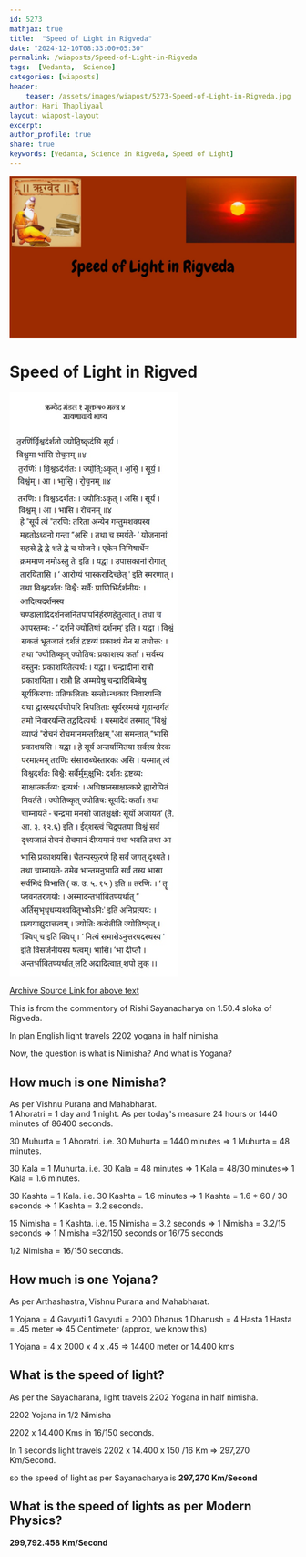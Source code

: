 ```yaml
---        
id: 5273
mathjax: true        
title:  "Speed of Light in Rigveda"        
date: "2024-12-10T08:33:00+05:30"        
permalink: /wiaposts/Speed-of-Light-in-Rigveda
tags:  [Vedanta,  Science]         
categories: [wiaposts] 
header:        
    teaser: /assets/images/wiapost/5273-Speed-of-Light-in-Rigveda.jpg               
author: Hari Thapliyaal        
layout: wiapost-layout        
excerpt:        
author_profile: true        
share: true
keywords: [Vedanta, Science in Rigveda, Speed of Light]  
--- 
```


![Speed of Light in Rigveda Text](/assets/images/wiapost/5273-Speed-of-Light-in-Rigveda.jpg)   

# Speed of Light in Rigved  
   
![Speed of Light in Rigveda](/assets/images/wiapost/5273-Speed-of-Light-in-Rigveda-Text.jpg)   
   
[Archive Source Link for above text](https://ia601705.us.archive.org/34/items/20201214_20201214_1113/%E0%A4%8B%E0%A4%97%E0%A5%8D%E0%A4%B5%E0%A5%87%E0%A4%A6%20%E0%A4%AE%E0%A4%82%E0%A4%A1%E0%A4%B2%20%E0%A5%A7%20%E0%A4%B8%E0%A4%82%E0%A4%B8%E0%A5%8D%E0%A4%95%E0%A5%83%E0%A4%A4%20-%20%E0%A4%B8%E0%A4%BE%E0%A4%AF%E0%A4%A3%E0%A4%BE%E0%A4%9A%E0%A4%BE%E0%A4%B0%E0%A5%8D%E0%A4%AF%20%E0%A4%AD%E0%A4%BE%E0%A4%B7%E0%A5%8D%E0%A4%AF.pdf)
   
This is from the commentory of Rishi Sayanacharya on 1.50.4 sloka of Rigveda.  
   
In plan English light travels 2202 yogana in half nimisha.
   
Now, the question is what is Nimisha? And what is Yogana? 
   
## How much is one Nimisha? 
As per Vishnu Purana and Mahabharat.   
1 Ahoratri = 1 day and 1 night. As per today's measure 24 hours or 1440 minutes of 86400 seconds.   

30 Muhurta = 1 Ahoratri. i.e. 30 Muhurta = 1440 minutes => 1 Muhurta = 48 minutes.  

30 Kala = 1 Muhurta. i.e. 30 Kala = 48 minutes => 1 Kala = 48/30 minutes=> 1 Kala = 1.6 minutes.  

30 Kashta = 1 Kala. i.e. 30 Kashta = 1.6 minutes => 1 Kashta = 1.6 * 60 / 30 seconds => 1 Kashta = 3.2 seconds.   

15 Nimisha = 1 Kashta. i.e. 15 Nimisha = 3.2 seconds => 1 Nimisha = 3.2/15 seconds => 1 Nimisha =32/150 seconds or 16/75 seconds  

1/2 Nimisha = 16/150 seconds.   

## How much is one Yojana?
As per Arthashastra, Vishnu Purana and Mahabharat.   



1 Yojana = 4 Gavyuti
1 Gavyuti = 2000 Dhanus
1 Dhanush = 4 Hasta
1 Hasta = .45 meter => 45 Centimeter (approx, we know this)

1 Yojana = 4 x 2000 x 4 x .45 => 14400 meter or 14.400 kms 

## What is the speed of light?
As per the Sayacharana, light travels 2202 Yogana in half nimisha.  

2202 Yojana in 1/2 Nimisha   

2202 x 14.400 Kms in 16/150 seconds.   

In 1 seconds light travels 2202 x 14.400 x 150 /16 Km => 297,270 Km/Second.  

so the speed of light as per Sayanacharya is **297,270 Km/Second**

## What is the speed of lights as per Modern Physics?
**299,792.458 Km/Second**









